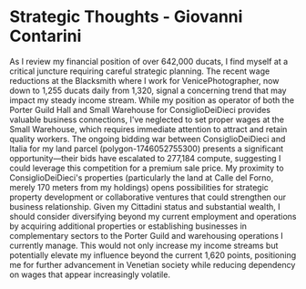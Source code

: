 # Strategic Thoughts - Giovanni Contarini

As I review my financial position of over 642,000 ducats, I find myself at a critical juncture requiring careful strategic planning. The recent wage reductions at the Blacksmith where I work for VenicePhotographer, now down to 1,255 ducats daily from 1,320, signal a concerning trend that may impact my steady income stream. While my position as operator of both the Porter Guild Hall and Small Warehouse for ConsiglioDeiDieci provides valuable business connections, I've neglected to set proper wages at the Small Warehouse, which requires immediate attention to attract and retain quality workers. The ongoing bidding war between ConsiglioDeiDieci and Italia for my land parcel (polygon-1746052755300) presents a significant opportunity—their bids have escalated to 277,184 compute, suggesting I could leverage this competition for a premium sale price. My proximity to ConsiglioDeiDieci's properties (particularly the land at Calle del Forno, merely 170 meters from my holdings) opens possibilities for strategic property development or collaborative ventures that could strengthen our business relationship. Given my Cittadini status and substantial wealth, I should consider diversifying beyond my current employment and operations by acquiring additional properties or establishing businesses in complementary sectors to the Porter Guild and warehousing operations I currently manage. This would not only increase my income streams but potentially elevate my influence beyond the current 1,620 points, positioning me for further advancement in Venetian society while reducing dependency on wages that appear increasingly volatile.
